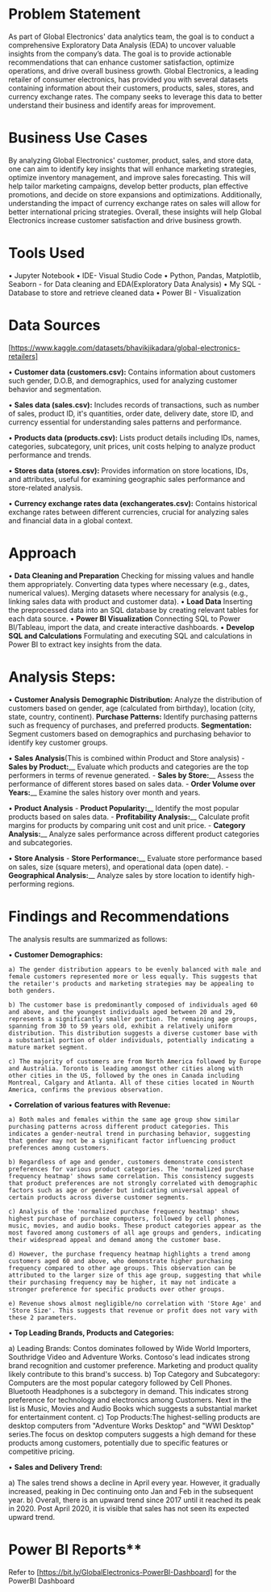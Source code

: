 # Problem Statement
As part of Global Electronics' data analytics team, the goal is to conduct a comprehensive Exploratory Data Analysis (EDA) to uncover valuable insights from the company’s data. The goal is to provide actionable recommendations that can enhance customer satisfaction, optimize operations, and drive overall business growth. Global Electronics, a leading retailer of consumer electronics, has provided you with several datasets containing information about their customers, products, sales, stores, and currency exchange rates. The company seeks to leverage this data to better understand their business and identify areas for improvement.

# Business Use Cases
By analyzing Global Electronics' customer, product, sales, and store data, one can aim to identify key insights that will enhance marketing strategies, optimize inventory management, and improve sales forecasting. This will help tailor marketing campaigns, develop better products, plan effective promotions, and decide on store expansions and optimizations. Additionally, understanding the impact of currency exchange rates on sales will allow for better international pricing strategies. Overall, these insights will help Global Electronics increase customer satisfaction and drive business growth.

# Tools Used
  • Jupyter Notebook
  • IDE- Visual Studio Code
  • Python, Pandas, Matplotlib, Seaborn - for Data cleaning and EDA(Exploratory Data Analysis)
  • My SQL - Database to store and retrieve cleaned data
  • Power BI - Visualization

# Data Sources
  [https://www.kaggle.com/datasets/bhavikjikadara/global-electronics-retailers]

  • **Customer data (customers.csv):** Contains information about customers such gender, D.O.B, and demographics, used for analyzing customer behavior and segmentation.
  
  • **Sales data (sales.csv):** Includes records of transactions, such as number of sales, product ID, it's quantities, order date, delivery date, store ID, and currency essential for understanding sales patterns and performance.
  
  • **Products data (products.csv):** Lists product details including IDs, names, categories, subcategory, unit prices, unit costs helping to analyze product performance and trends.
  
  • **Stores data (stores.csv):** Provides information on store locations, IDs, and attributes, useful for examining geographic sales performance and store-related analysis.
  
  • **Currency exchange rates data (exchangerates.csv):** Contains historical exchange rates between different currencies, crucial for analyzing sales and financial data in a global context.

# Approach
  • **Data Cleaning and Preparation**
    Checking for missing values and handle them appropriately. Converting data types where necessary (e.g., dates, numerical values). Merging datasets where necessary for analysis (e.g., linking sales data with 
    product and customer data).
 • **Load Data**
   Inserting the preprocessed data into an SQL database by creating relevant tables for each data source.
 • **Power BI Visualization**
   Connecting SQL to Power BI/Tableau, import the data, and create interactive dashboards.
 • **Develop SQL and Calculations**
   Formulating and executing SQL and calculations in Power BI to extract key insights from the data.

# Analysis Steps:
  • **Customer Analysis**
    **Demographic Distribution:** Analyze the distribution of customers based on gender, age (calculated from birthday), location (city, state, country, continent).
    **Purchase Patterns:** Identify purchasing patterns such as frequency of purchases, and preferred products.
    **Segmentation:** Segment customers based on demographics and purchasing behavior to identify key customer groups.

  • **Sales Analysis**(This is combined within Product and Store analysis)
    - **Sales by Product:**__ Evaluate which products and categories are the top performers in terms of revenue generated.
    - **Sales by Store:**__ Assess the performance of different stores based on sales data. 
    - **Order Volume over Years:**__ Examine the sales history over month and years.

  • **Product Analysis**
    - **Product Popularity:**__ Identify the most popular products based on sales data.
    - **Profitability Analysis:**__ Calculate profit margins for products by comparing unit cost and unit price.
    - **Category Analysis:**__ Analyze sales performance across different product categories and subcategories.

  • **Store Analysis**
    - **Store Performance:**__ Evaluate store performance based on sales, size (square meters), and operational data (open date).
    - **Geographical Analysis:**__ Analyze sales by store location to identify high-performing regions.
    
# Findings and Recommendations
  The analysis results are summarized as follows:
  
  • **Customer Demographics:**
  
    a) The gender distribution appears to be evenly balanced with male and female customers represented more or less equally. This suggests that the retailer's products and marketing strategies may be appealing to both genders.
    
    b) The customer base is predominantly composed of individuals aged 60 and above, and the youngest individuals aged between 20 and 29, represents a significantly smaller portion. The remaining age groups, spanning from 30 to 59 years old, exhibit a relatively uniform distribution. This distribution suggests a diverse customer base with a substantial portion of older individuals, potentially indicating a mature market segment.
    
    c) The majority of customers are from North America followed by Europe and Australia. Toronto is leading amongst other cities along with other cities in the US, followed by the ones in Canada including Montreal, Calgary and Atlanta. All of these cities located in Nourth America, confirms the previous observation.

  • **Correlation of various features with Revenue:**
  
    a) Both males and females within the same age group show similar purchasing patterns across different product categories. This indicates a gender-neutral trend in purchasing behavior, suggesting that gender may not be a significant factor influencing product preferences among customers.
    
    b) Regardless of age and gender, customers demonstrate consistent preferences for various product categories. The 'normalized purchase frequency heatmap' shows same correlation. This consistency suggests that product preferences are not strongly correlated with demographic factors such as age or gender but indicating universal appeal of certain products across diverse customer segments.
    
    c) Analysis of the 'normalized purchase frequency heatmap' shows highest purchase of purchase computers, followed by cell phones, music, movies, and audio books. These product categories appear as the most favored among customers of all age groups and genders, indicating their widespread appeal and demand among the customer base.
    
    d) However, the purchase frequency heatmap highlights a trend among customers aged 60 and above, who demonstrate higher purchasing frequency compared to other age groups. This observation can be attributed to the larger size of this age group, suggesting that while their purchasing frequency may be higher, it may not indicate a stronger preference for specific products over other groups.
    
    e) Revenue shows almost negligible/no correlation with 'Store Age' and 'Store Size'. This suggests that revenue or profit does not vary with these 2 parameters.
    
• **Top Leading Brands, Products and Categories:**

  a) Leading Brands: Contos dominates followed by Wide World Importers, Southridge Video and Adventure Works. Contoso's lead indicates strong brand recognition and customer preference. Marketing and product quality likely contribute to this brand's success.
  b) Top Category and Subcategory: Computers are the most popular category followed by Cell Phones. Bluetooth Headphones is a subctegory in demand. This indicates strong preference for technology and electronics among Customers. Next in the list is Music, Movies and Audio Books which suggests a substantial market for entertainment content.
  c) Top Products:The highest-selling products are desktop computers from "Adventure Works Desktop" and "WWI Desktop" series.The focus on desktop computers suggests a high demand for these products among customers, potentially due to specific features or competitive pricing.
  
• **Sales and Delivery Trend:**

  a) The sales trend shows a decline in April every year. However, it gradually increased, peaking in Dec continuing onto Jan and Feb in the subsequent year.
  b) Overall, there is an upward trend since 2017 until it reached its peak in 2020. Post April 2020, it is visible that sales has not seen its expected upward trend.
  
# Power BI Reports**
  Refer to [https://bit.ly/GlobalElectronics-PowerBI-Dashboard] for the PowerBI Dashboard
